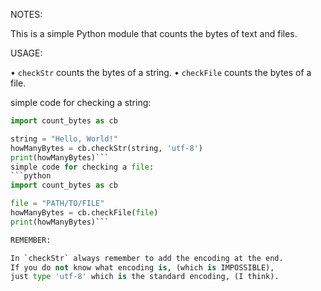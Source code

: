NOTES:

This is a simple Python module that counts the bytes of text and files.

USAGE:

• `checkStr` counts the bytes of a string.
• `checkFile` counts the bytes of a file.

simple code for checking a string:
```python
import count_bytes as cb

string = "Hello, World!"
howManyBytes = cb.checkStr(string, 'utf-8')
print(howManyBytes)```
simple code for checking a file:
```python
import count_bytes as cb

file = "PATH/TO/FILE"
howManyBytes = cb.checkFile(file)
print(howManyBytes)```

REMEMBER:

In `checkStr` always remember to add the encoding at the end.
If you do not know what encoding is, (which is IMPOSSIBLE),
just type 'utf-8' which is the standard encoding, (I think).
